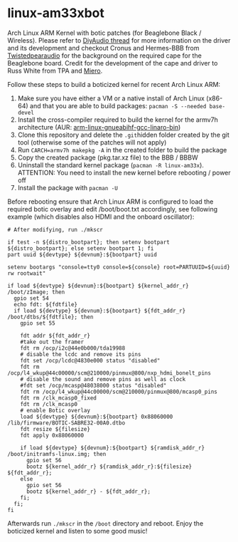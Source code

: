 # linux-am33xbot
Arch Linux ARM Kernel with botic patches (for Beaglebone Black / Wireless). Please refer to [DiyAudio thread](https://www.diyaudio.com/forums/twisted-pear/258254-support-botic-linux-driver.html) for more information on the driver and its development and checkout Cronus and Hermes-BBB from [Twistedpearaudio](http://twistedpearaudio.com/landing.aspx) for the background on the required cape for the Beaglebone board. Credit for the development of the cape and driver to Russ White from TPA and [Miero](https://github.com/miero).

Follow these steps to build a boticized kernel for recent Arch Linux ARM:

1. Make sure you have either a VM or a native install of Arch Linux (x86-64) and that you are able to build packages: `pacman -S --needed base-devel`
2. Install the cross-compiler required to build the kernel for the armv7h architecture (AUR: [arm-linux-gnueabihf-gcc-linaro-bin](https://aur.archlinux.org/packages/arm-linux-gnueabihf-gcc-linaro-bin/))
3. Clone this repository and delete the `.git`hidden folder created by the git tool (otherwise some of the patches will not apply)
4. Run `CARCH=armv7h makepkg -A` in the created folder to build the package
5. Copy the created package (pkg.tar.xz file) to the BBB / BBBW
6. Uninstall the standard kernel package (`pacman -R linux-am33x`). ATTENTION: You need to install the new kernel before rebooting / power off
7. Install the package with `pacman -U`

Before rebooting ensure that Arch Linux ARM is configured to load the required botic overlay and edit /boot/boot.txt accordingly, see following example (which disables also HDMI and the onboard oscillator):
```
# After modifying, run ./mkscr

if test -n ${distro_bootpart}; then setenv bootpart ${distro_bootpart}; else setenv bootpart 1; fi
part uuid ${devtype} ${devnum}:${bootpart} uuid

setenv bootargs "console=tty0 console=${console} root=PARTUUID=${uuid} rw rootwait"

if load ${devtype} ${devnum}:${bootpart} ${kernel_addr_r} /boot/zImage; then
  gpio set 54
  echo fdt: ${fdtfile}
  if load ${devtype} ${devnum}:${bootpart} ${fdt_addr_r} /boot/dtbs/${fdtfile}; then
    gpio set 55

    fdt addr ${fdt_addr_r}
    #take out the framer
    fdt rm /ocp/i2c@44e0b000/tda19988
    # disable the lcdc and remove its pins
    fdt set /ocp/lcdc@4830e000 status "disabled"
    fdt rm /ocp/l4_wkup@44c00000/scm@210000/pinmux@800/nxp_hdmi_bonelt_pins
    # disable the sound and remove pins as well as clock
    #fdt set /ocp/mcasp@48038000 status "disabled"
    fdt rm /ocp/l4_wkup@44c00000/scm@210000/pinmux@800/mcasp0_pins
    fdt rm /clk_mcasp0_fixed
    fdt rm /clk_mcasp0
    # enable Botic overlay
    load ${devtype} ${devnum}:${bootpart} 0x88060000 /lib/firmware/BOTIC-SABRE32-00A0.dtbo
    fdt resize ${filesize}
    fdt apply 0x88060000
    
    if load ${devtype} ${devnum}:${bootpart} ${ramdisk_addr_r} /boot/initramfs-linux.img; then
      gpio set 56
      bootz ${kernel_addr_r} ${ramdisk_addr_r}:${filesize} ${fdt_addr_r};
    else
      gpio set 56
      bootz ${kernel_addr_r} - ${fdt_addr_r};
    fi;
  fi;
fi
```

Afterwards run `./mkscr` in the `/boot` directory and reboot. Enjoy the boticized kernel and listen to some good music!
